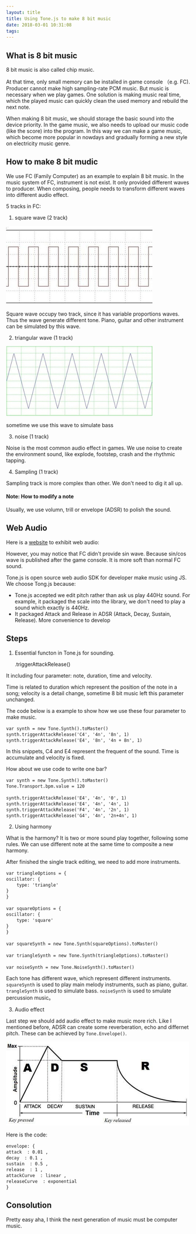 ```yaml
---
layout: title
title: Using Tone.js to make 8 bit music
date: 2018-03-01 10:31:08
tags:
---
```


## What is 8 bit music
8 bit music is also called chip music.

At that time, only small memory can be installed in game console （e.g. FC). Producer cannot make high sampling-rate PCM music. But music is necessary when we play games. One solution is making music real time, which the played music can quickly clean the used memory and rebuild the next note. 

When making 8 bit music, we should storage the basic sound into the device priority. In the game music, we also needs to upload our music code (like the score) into the program. In this way we can make a game music, which become more popular in nowdays and gradually forming a new style on electricity music genre.

## How to make 8 bit mudic

We use FC (Family Computer) as an example to explain 8 bit music. In the music system of FC, instrument is not exist. It only provided different waves to producer. When composing, people needs to transform different waves into different audio effect.

5 tracks in FC:

1. square wave (2 track)

![](./Using-Tone-js-to-make-8bit-music/square-wave.jpg)

Square wave occupy two track, since it has variable proportions waves. Thus the wave generate different tone. Piano, guitar and other instrument can be simulated by this wave.  

2. triangular wave (1 track)

![](./Using-Tone-js-to-make-8bit-music/triangular-wave.jpg)

sometime we use this wave to simulate bass

3. noise (1 track)

Noise is the most common audio effect in games. We use noise to create the environment sound, like explode, footstep, crash and the rhythmic tapping.

4. Sampling (1 track)

Sampling track is more complex than other. We don't need to dig it all up. 

#### Note: How to modify a note

Usually, we use volumn, trill or envelope (ADSR) to polish the sound. 

## Web Audio

Here is a [website](https://codepen.io/anon/embed/LxJEaj?slug-hash=LxJEaj&default-tab=result&height=300&theme-id=0&embed-version=2&user=anon) to exhibit web audio: 

However, you may notice that FC didn't provide sin wave. Because sin/cos wave is published after the game console. It is more soft than normal FC sound. 

Tone.js is open source web audio SDK for developer make music using JS. We choose Tong.js because:

+ Tone.js accepted we edit pitch rather than ask us play 440Hz sound. For example, it packaged the scale into the library, we don't need to play a sound which exactly is 440Hz.
+ It packaged Attack and Release in ADSR (Attack, Decay, Sustain, Release). More convenience to develop 

## Steps

1. Essential functon in Tone.js for sounding.

    .triggerAttackRelease()

It including four parameter: note, duration, time and velocity.

Time is related to duration which represent the position of the note in a song; velocity is a detail change, sometime 8 bit music left this parameter unchanged.

The code below is a example to show how we use these four parameter to make music.

    var synth = new Tone.Synth().toMaster()
    synth.triggerAttackRelease('C4', '4n', '8n', 1)
    synth.triggerAttackRelease('E4', '8n', '4n + 8n', 1)

In this snippets, C4 and E4 represent the frequent of the sound. Time is accumulate and velocity is fixed. 

How about we use code to write one bar?

    var synth = new Tone.Synth().toMaster()
    Tone.Transport.bpm.value = 120

    synth.triggerAttackRelease('E4', '4n', '0', 1)
    synth.triggerAttackRelease('E4', '4n', '4n', 1)
    synth.triggerAttackRelease('F4', '4n', '2n', 1)
    synth.triggerAttackRelease('G4', '4n', '2n+4n', 1)

2. Using harmony

What is the harmony? It is two or more sound play together, following some rules. We can use different note at the same time to composite a new harmony. 

After finished the single track editing, we need to add more instruments.

    var triangleOptions = {
    oscillator: {
        type: 'triangle'
    }
    }

    var squareOptions = {
    oscillator: {
        type: 'square'
    }
    }

    var squareSynth = new Tone.Synth(squareOptions).toMaster()

    var triangleSynth = new Tone.Synth(triangleOptions).toMaster()

    var noiseSynth = new Tone.NoiseSynth().toMaster()

Each tone has different wave, which represent different instruments. `squareSynth` is used to play main melody instruments, such as piano, guitar. `trangleSynth` is used to simulate bass. `noiseSynth` is used to smulate percussion music。

3. Audio effect

Last step we should add audio effect to make music more rich. Like I mentioned before, ADSR can create some reverberation, echo and differnet pitch. These can be achieved by `Tone.Envelope()`.

![](./Using-Tone-js-to-make-8bit-music/ADSR.jpg)

Here is the code:

    envelope: {
    attack  : 0.01 ,
    decay  : 0.1 ,
    sustain  : 0.5 ,
    release  : 1 ,
    attackCurve  : linear ,
    releaseCurve  : exponential
    }

## Consolution
Pretty easy aha, I think the next generation of music must be computer music. 